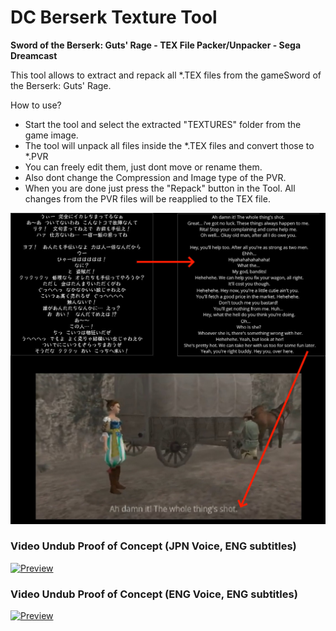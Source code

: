 # DC Berserk Texture Tool
**Sword of the Berserk: Guts' Rage - TEX File Packer/Unpacker - Sega Dreamcast**

This tool allows to extract and repack all *.TEX files from the gameSword of the Berserk: Guts' Rage.

How to use?
* Start the tool and select the extracted "TEXTURES" folder from the game image.
* The tool will unpack all files inside the *.TEX files and convert those to *.PVR
* You can freely edit them, just dont move or rename them.
* Also dont change the Compression and Image type of the PVR.
* When you are done just press the "Repack" button in the Tool. All changes from the PVR files will be reapplied to the TEX file.

![Alt text](./pictures/2.jpg "image")

### Video Undub Proof of Concept (JPN Voice, ENG subtitles)
[![Preview](https://img.youtube.com/vi/aAFzFH7KNEU/0.jpg)](https://www.youtube.com/watch?v=aAFzFH7KNEU)

### Video Undub Proof of Concept (ENG Voice, ENG subtitles)
[![Preview](https://img.youtube.com/vi/j8GXRnm-Gsc/0.jpg)](https://www.youtube.com/watch?v=j8GXRnm-Gsc)
